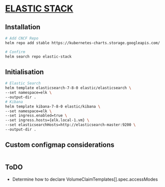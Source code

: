 # [ELASTIC STACK](https://www.elastic.co/)

## Installation
```bash
# Add CNCF Repo
helm repo add stable https://kubernetes-charts.storage.googleapis.com/ 

# Confirm 
helm search repo elastic-stack
```

## Initialisation
```bash
# Elastic Search
helm template elasticsearch-7-8-0 elastic/elasticsearch \
--set namespace=elk \
--output-dir .
# Kibana
helm template kibana-7-8-0 elastic/kibana \
--set namespace=elk \
--set ingress.enabled=true \
--set ingress.hosts={elk.local-1.vm} \
--set elasticsearchHosts=http://elasticsearch-master:9200 \
--output-dir .
```

## Custom configmap considerations
```bash

```

## ToDO
- Determine how to declare VolumeClaimTemplates[].spec.accessModes
